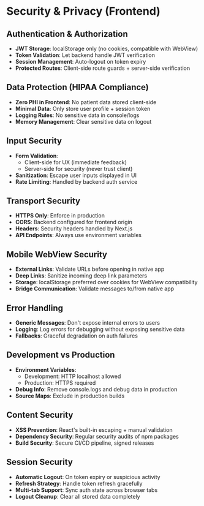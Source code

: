 # Security & Privacy (Frontend)

## Authentication & Authorization
- **JWT Storage**: localStorage only (no cookies, compatible with WebView)
- **Token Validation**: Let backend handle JWT verification
- **Session Management**: Auto-logout on token expiry
- **Protected Routes**: Client-side route guards + server-side verification

## Data Protection (HIPAA Compliance)
- **Zero PHI in Frontend**: No patient data stored client-side
- **Minimal Data**: Only store user profile + session token
- **Logging Rules**: No sensitive data in console/logs
- **Memory Management**: Clear sensitive data on logout

## Input Security
- **Form Validation**: 
  - Client-side for UX (immediate feedback)
  - Server-side for security (never trust client)
- **Sanitization**: Escape user inputs displayed in UI
- **Rate Limiting**: Handled by backend auth service

## Transport Security
- **HTTPS Only**: Enforce in production
- **CORS**: Backend configured for frontend origin
- **Headers**: Security headers handled by Next.js
- **API Endpoints**: Always use environment variables

## Mobile WebView Security
- **External Links**: Validate URLs before opening in native app
- **Deep Links**: Sanitize incoming deep link parameters  
- **Storage**: localStorage preferred over cookies for WebView compatibility
- **Bridge Communication**: Validate messages to/from native app

## Error Handling
- **Generic Messages**: Don't expose internal errors to users
- **Logging**: Log errors for debugging without exposing sensitive data
- **Fallbacks**: Graceful degradation on auth failures

## Development vs Production
- **Environment Variables**: 
  - Development: HTTP localhost allowed
  - Production: HTTPS required
- **Debug Info**: Remove console.logs and debug data in production
- **Source Maps**: Exclude in production builds

## Content Security
- **XSS Prevention**: React's built-in escaping + manual validation
- **Dependency Security**: Regular security audits of npm packages
- **Build Security**: Secure CI/CD pipeline, signed releases

## Session Security
- **Automatic Logout**: On token expiry or suspicious activity
- **Refresh Strategy**: Handle token refresh gracefully
- **Multi-tab Support**: Sync auth state across browser tabs
- **Logout Cleanup**: Clear all stored data completely
